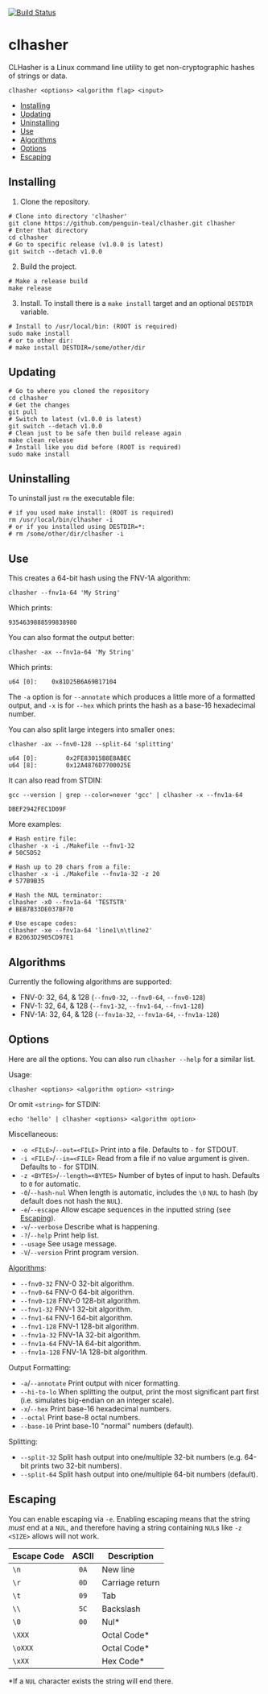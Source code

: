 [![Build Status](https://github.com/penguin-teal/clhasher/actions/workflows/Build.yml/badge.svg)](https://github.com/penguin-teal/clhasher/actions/workflows/Build.yml)

# clhasher
CLHasher is a Linux command line utility to get non-cryptographic hashes
of strings or data.

```shell
clhasher <options> <algorithm flag> <input>
```

- [Installing](#installing)
- [Updating](#updating)
- [Uninstalling](#uninstalling)
- [Use](#use)
- [Algorithms](#algorithms)
- [Options](#options)
- [Escaping](#escaping)

## Installing

1. Clone the repository.
```shell
# Clone into directory 'clhasher'
git clone https://github.com/penguin-teal/clhasher.git clhasher
# Enter that directory
cd clhasher
# Go to specific release (v1.0.0 is latest)
git switch --detach v1.0.0
```

2. Build the project.
```shell
# Make a release build
make release
```

3. Install. To install there is a `make install` target and an optional `DESTDIR` variable.
```shell
# Install to /usr/local/bin: (ROOT is required)
sudo make install
# or to other dir:
# make install DESTDIR=/some/other/dir
```

## Updating

```shell
# Go to where you cloned the repository
cd clhasher
# Get the changes
git pull
# Switch to latest (v1.0.0 is latest)
git switch --detach v1.0.0
# Clean just to be safe then build release again
make clean release
# Install like you did before (ROOT is required)
sudo make install
```

## Uninstalling

To uninstall just `rm` the executable file:
```shell
# if you used make install: (ROOT is required)
rm /usr/local/bin/clhasher -i
# or if you installed using DESTDIR=*:
# rm /some/other/dir/clhasher -i
```

## Use

This creates a 64-bit hash using the FNV-1A algorithm:
```shell
clhasher --fnv1a-64 'My String'
```
Which prints:
```
9354639888599838980
```

You can also format the output better:
```shell
clhasher -ax --fnv1a-64 'My String'
```
Which prints:
```
u64 [0]:    0x81D25B6A69B17104
```

The `-a` option is for `--annotate` which produces a little more of a formatted
output, and `-x` is for `--hex` which prints the hash as a base-16 hexadecimal
number.

You can also split large integers into smaller ones:
```shell
clhasher -ax --fnv0-128 --split-64 'splitting'
```

```
u64 [0]:        0x2FE83015B8E8ABEC
u64 [8]:        0x12A4876D7700025E
```

It can also read from STDIN:
```shell
gcc --version | grep --color=never 'gcc' | clhasher -x --fnv1a-64
```

```
DBEF2942FEC1D09F
```

More examples:
```shell
# Hash entire file:
clhasher -x -i ./Makefile --fnv1-32
# 50C5D52

# Hash up to 20 chars from a file:
clhasher -x -i ./Makefile --fnv1a-32 -z 20
# 577B9B35

# Hash the NUL terminator:
clhasher -x0 --fnv1a-64 'TESTSTR'
# BEB7B33DE037BF70

# Use escape codes:
clhasher -xe --fnv1a-64 'line1\n\tline2'
# B2063D2905CD97E1
```

## Algorithms

Currently the following algorithms are supported:

- FNV-0: 32, 64, & 128 (`--fnv0-32`, `--fnv0-64`, `--fnv0-128`)
- FNV-1: 32, 64, & 128 (`--fnv1-32`, `--fnv1-64`, `--fnv1-128`)
- FNV-1A: 32, 64, & 128 (`--fnv1a-32`, `--fnv1a-64`, `--fnv1a-128`)

## Options

Here are all the options. You can also run `clhasher --help` for a similar list.

Usage:

```shell
clhasher <options> <algorithm option> <string>
```
Or omit `<string>` for STDIN:
```shell
echo 'hello' | clhasher <options> <algorithm option>
```

Miscellaneous:

- `-o <FILE>`/`--out=<FILE>` Print into a file. Defaults to `-` for STDOUT.
- `-i <FILE>`/`--in=<FILE>` Read from a file if no value argument is given. Defaults to `-` for STDIN.
- `-z <BYTES>`/`--length=<BYTES>` Number of bytes of input to hash. Defaults to `0` for automatic.
- `-0`/`--hash-nul` When length is automatic, includes the `\0` `NUL` to hash (by default does not hash the `NUL`).
- `-e`/`--escape` Allow escape sequences in the inputted string (see [Escaping](#escaping)).
- `-v`/`--verbose` Describe what is happening.
- `-?`/`--help` Print help list.
- `--usage` See usage message.
- `-V`/`--version` Print program version.

[Algorithms](#algorithms):

- `--fnv0-32` FNV-0 32-bit algorithm.
- `--fnv0-64` FNV-0 64-bit algorithm.
- `--fnv0-128` FNV-0 128-bit algorithm.
- `--fnv1-32` FNV-1 32-bit algorithm.
- `--fnv1-64` FNV-1 64-bit algorithm.
- `--fnv1-128` FNV-1 128-bit algorithm.
- `--fnv1a-32` FNV-1A 32-bit algorithm.
- `--fnv1a-64` FNV-1A 64-bit algorithm.
- `--fnv1a-128` FNV-1A 128-bit algorithm.

Output Formatting:

- `-a`/`--annotate` Print output with nicer formatting.
- `--hi-to-lo` When splitting the output, print the most significant part first (i.e. simulates big-endian on an integer scale).
- `-x`/`--hex` Print base-16 hexadecimal numbers.
- `--octal` Print base-8 octal numbers.
- `--base-10` Print base-10 "normal" numbers (default).

Splitting:

- `--split-32` Split hash output into one/multiple 32-bit numbers (e.g. 64-bit prints two 32-bit numbers).
- `--split-64` Split hash output into one/multiple 64-bit numbers (default).

## Escaping

You can enable escaping via `-e`. Enabling escaping means that the string _must_
end at a `NUL`, and therefore having a string containing `NUL`s like
`-z <SIZE>` allows will not work.

| Escape Code    | ASCII | Description |
|----------------|:-----:|-------------|
| `\n`           | `0A`  | New line    |
| `\r`           | `0D`  | Carriage return |
| `\t`           | `09`  | Tab         |
| `\\`           | `5C`  | Backslash   |
| `\0`           | `00`  | Nul*        |
| `\XXX`         |       | Octal Code* |
| `\oXXX`        |       | Octal Code* |
| `\xXX`         |       | Hex Code*   |

*If a `NUL` character exists the string will end there.